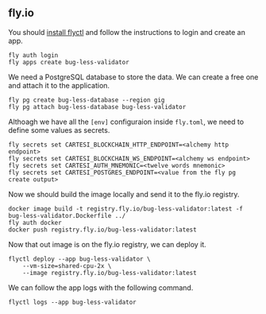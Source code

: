 ## fly.io

You should [install flyctl](https://fly.io/docs/hands-on/install-flyctl/) and follow the instructions to login and create an app.

```shell
fly auth login
fly apps create bug-less-validator
```

We need a PostgreSQL database to store the data. We can create a free one and attach it to the application.

```shell
fly pg create bug-less-database --region gig
fly pg attach bug-less-database bug-less-validator
```

Althoagh we have all the `[env]` configuraion inside `fly.toml`, we need to define some values as secrets.

```shell
fly secrets set CARTESI_BLOCKCHAIN_HTTP_ENDPOINT=<alchemy http endpoint>
fly secrets set CARTESI_BLOCKCHAIN_WS_ENDPOINT=<alchemy ws endpoint>
fly secrets set CARTESI_AUTH_MNEMONIC=<twelve words mnemonic>
fly secrets set CARTESI_POSTGRES_ENDPOINT=<value from the fly pg create output>
```

Now we should build the image locally and send it to the fly.io registry.

```shell
docker image build -t registry.fly.io/bug-less-validator:latest -f bug-less-validator.Dockerfile ../
fly auth docker
docker push registry.fly.io/bug-less-validator:latest
```

Now that out image is on the fly.io registry, we can deploy it.

```shell
flyctl deploy --app bug-less-validator \
    --vm-size=shared-cpu-2x \
    --image registry.fly.io/bug-less-validator:latest
```

We can follow the app logs with the following command.

```shell
flyctl logs --app bug-less-validator
```
